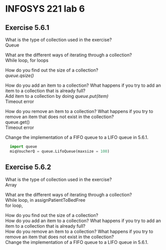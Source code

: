# INFOSYS 221 lab 6

## Exercise 5.6.1
<p>
What is the type of collection used in the exercise? <br>
Queue

What are the different ways of iterating through a collection?<br>
While loop, for loops

How do you find out the size of a collection?<br>
_queue.qsize()_

How do you add an item to a collection? What happens if you try to add an item to a collection that is already full?<br>
Add item to a collection by doing _queue.put(item)_ <br>
Timeout error

How do you remove an item to a collection? What happens if you try to remove an item that does not exist in the collection?<br>
queue.get()<br>
Timeout error

Change the implementation of a FIFO queue to a LIFO queue in 5.6.1.<br></p>
```python
  import queue 
  miqVoucherQ = queue.LifoQueue(maxsize = 100)
```

  
## Exercise 5.6.2
<p>
What is the type of collection used in the exercise?<br>
Array

What are the different ways of iterating through a collection?<br>
While loop, in assignPatientToBedFree <br>
for loop, 

How do you find out the size of a collection?<br>
How do you add an item to a collection? What happens if you try to add an item to a collection that is already full?<br>
How do you remove an item to a collection? What happens if you try to remove an item that does not exist in the collection?<br>
Change the implementation of a FIFO queue to a LIFO queue in 5.6.1.<br>
</p>

